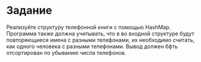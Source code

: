 # Задание
Реализуйте структуру телефонной книги с помощью HashMap.    
Программа также должна учитывать, что в во входной структуре будут повторяющиеся имена с разными телефонами, их необходимо считать, как одного человека с разными телефонами. Вывод должен бфть отсортирован по убыванию числа телефонов.
